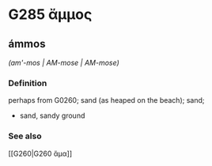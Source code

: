 # G285 ἄμμος

## ámmos

_(am'-mos | AM-mose | AM-mose)_

### Definition

perhaps from G0260; sand (as heaped on the beach); sand; 

- sand, sandy ground

### See also

[[G260|G260 ἅμα]]
